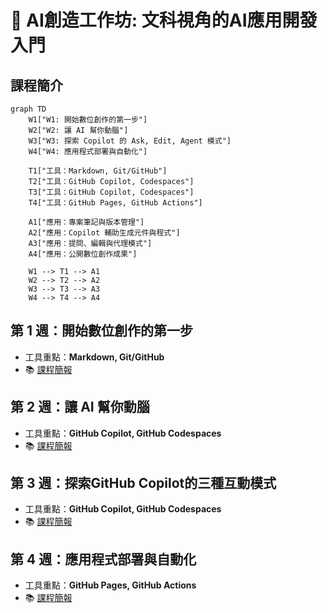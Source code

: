 
# 🤖 AI創造工作坊: 文科視角的AI應用開發入門

## 課程簡介
```mermaid
graph TD
    W1["W1: 開始數位創作的第一步"]
    W2["W2: 讓 AI 幫你動腦"]
    W3["W3: 探索 Copilot 的 Ask, Edit, Agent 模式"]
    W4["W4: 應用程式部署與自動化"]

    T1["工具：Markdown, Git/GitHub"]
    T2["工具：GitHub Copilot, Codespaces"]
    T3["工具：GitHub Copilot, Codespaces"]
    T4["工具：GitHub Pages, GitHub Actions"]

    A1["應用：專案筆記與版本管理"]
    A2["應用：Copilot 輔助生成元件與程式"]
    A3["應用：提問、編輯與代理模式"]
    A4["應用：公開數位創作成果"]

    W1 --> T1 --> A1
    W2 --> T2 --> A2
    W3 --> T3 --> A3
    W4 --> T4 --> A4 
```

## 第 1 週：開始數位創作的第一步

- 工具重點：**Markdown, Git/GitHub**  
- 📚 [課程簡報](https://howard-haowen.github.io/genai_workshop/w1_deck_marp.html)

## 第 2 週：讓 AI 幫你動腦
- 工具重點：**GitHub Copilot, GitHub Codespaces**
- 📚 [課程簡報](https://howard-haowen.github.io/genai_workshop/w2_deck_marp.html)

## 第 3 週：探索GitHub Copilot的三種互動模式
- 工具重點：**GitHub Copilot, GitHub Codespaces**
- 📚 [課程簡報](https://howard-haowen.github.io/genai_workshop/w3_deck_marp.html)

## 第 4 週：應用程式部署與自動化
- 工具重點：**GitHub Pages, GitHub Actions**
- 📚 [課程簡報](https://howard-haowen.github.io/genai_workshop/w4_deck_marp.html)
